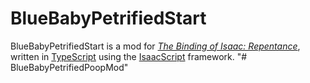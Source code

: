 # BlueBabyPetrifiedStart

BlueBabyPetrifiedStart is a mod for *[The Binding of Isaac: Repentance](https://store.steampowered.com/app/1426300/The_Binding_of_Isaac_Repentance/)*, written in [TypeScript](https://www.typescriptlang.org/) using the [IsaacScript](https://isaacscript.github.io/) framework.
"# BlueBabyPetrifiedPoopMod" 
